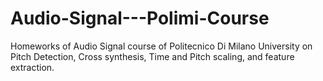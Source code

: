# Audio-Signal---Polimi-Course
Homeworks of Audio Signal course of Politecnico Di Milano University on Pitch Detection, Cross synthesis, Time and Pitch scaling, and feature extraction.
